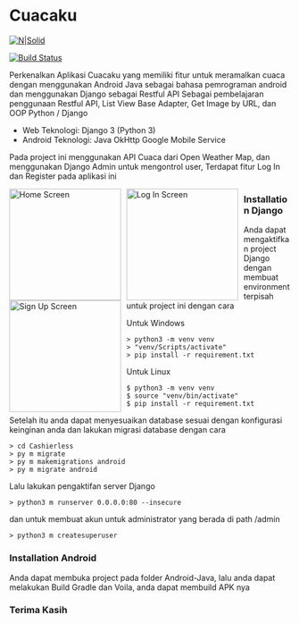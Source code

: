 # Cuacaku

[![N|Solid](https://ahmadansori.com/assets/img/ansori.png)](https://ahmadansori.com/)

[![Build Status](https://travis-ci.org/joemccann/dillinger.svg?branch=master)](https://github.com/ansoridev/cashierless-pay)

Perkenalkan Aplikasi Cuacaku yang memiliki fitur untuk meramalkan cuaca dengan menggunakan Android Java sebagai bahasa pemrograman android dan menggunakan Django sebagai Restful API
Sebagai pembelajaran penggunaan Restful API, List View Base Adapter, Get Image by URL, dan OOP Python / Django

- Web Teknologi: 
      Django 3 (Python 3)
- Android Teknologi:
      Java
	  OkHttp
	  Google Mobile Service

Pada project ini menggunakan API Cuaca dari Open Weather Map, dan menggunakan Django Admin untuk mengontrol user, Terdapat fitur Log In dan Register pada aplikasi ini

<img src="https://i.ibb.co/YtM93Qf/Screenshot-2020-12-19-15-00-50-140-pro-ansori-cuaca.jpg"
     alt="Home Screen"
     style="float: left; margin-right: 10px;"
     width="200" /> <img src="https://i.ibb.co/JKcy7Mb/Screenshot-2020-12-20-07-18-38-115-pro-ansori-cuaca.jpg"
     alt="Log In Screen"
     style="float: left; margin-right: 10px;"
     width="200" /> <img src="https://i.ibb.co/XDhGF7b/Screenshot-2020-12-20-07-18-41-272-pro-ansori-cuaca.jpg"
     alt="Sign Up Screen"
     style="float: left; margin-right: 10px;"
     width="200" />

### Installation Django

Anda dapat mengaktifkan project Django dengan membuat environment terpisah untuk project ini dengan cara

Untuk Windows
```
> python3 -m venv venv
> "venv/Scripts/activate"
> pip install -r requirement.txt
```

Untuk Linux
```
$ python3 -m venv venv
$ source "venv/bin/activate"
$ pip install -r requirement.txt
```

Setelah itu anda dapat menyesuaikan database sesuai dengan konfigurasi keinginan anda
dan lakukan migrasi database dengan cara
```
> cd Cashierless
> py m migrate
> py m makemigrations android
> py m migrate android
```

Lalu lakukan pengaktifan server Django
```
> python3 m runserver 0.0.0.0:80 --insecure
```

dan untuk membuat akun untuk administrator yang berada di path /admin
```
> python3 m createsuperuser
```

### Installation Android

Anda dapat membuka project pada folder Android-Java, lalu anda dapat melakukan Build Gradle dan Voila, anda dapat membuild APK nya 

### Terima Kasih
